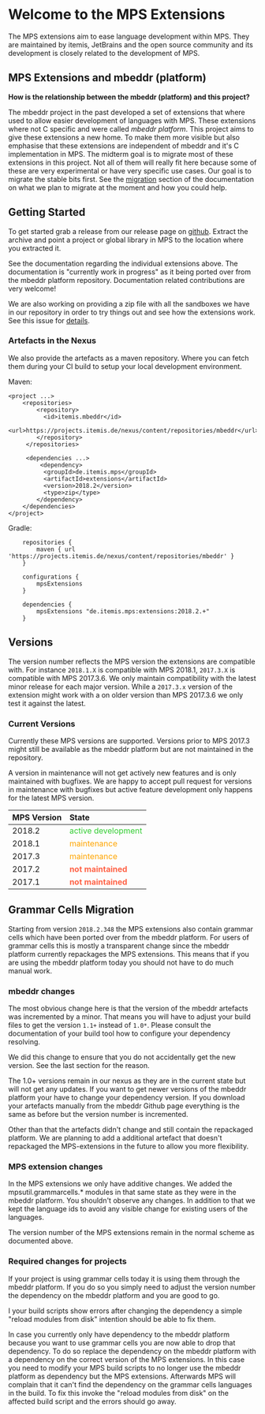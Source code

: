 <style>
table tbody tr td:nth-child(2) {
   color: limegreen;
}
table tbody tr + tr  td:nth-child(2) {
    color: orange;
}
	
table tbody tr + tr + tr td:nth-child(2) {
    color: orange;
}
table tbody tr + tr + tr + tr td:nth-child(2) {
    color: tomato;
}

</style>
# Welcome to the MPS Extensions

The MPS extensions aim to ease language development within MPS. They are maintained by itemis, JetBrains and the open source community and its development is closely related to the development of MPS.

## MPS Extensions and mbeddr (platform)

**How is the relationship between the mbeddr (platform) and this project?**

The mbeddr project in the past developed a set of extensions that where used to  allow easier development of languages with MPS. These extensions where not C specific and were called *mbeddr platform*. This project aims to give these extensions a new home. To make them more visible but also emphasise that these extensions are independent of mbeddr and it's C implementation in MPS. The midterm goal is to migrate most of these extensions in this project. Not all of them will really fit here because some of these are very experimental or have very specific use cases. Our goal is to migrate the stable bits first. See the [migration](/Migrating/) section of the documentation on what we plan to migrate at the moment and how you could help.

## Getting Started

To get started grab a release from our release page on [github](https://github.com/JetBrains/MPS-extensions/releases). Extract the archive and point a project or global library in MPS to the location where you extracted it. 

See the documentation regarding the individual extensions above. The documentation is "currently work in progress" as it being ported over from the mbeddr platform repository. Documentation related contributions are very welcome!

We are also working on providing a zip file with all the sandboxes we have in our repository in order to try things out and see how the extensions work. See this issue for [details](https://github.com/JetBrains/MPS-extensions/issues/15). 

### Artefacts in the Nexus

We also provide the artefacts as a maven repository. Where you can fetch them during your CI build to setup your local development environment. 

Maven:

```
<project ...>
	<repositories>
	    <repository>
	      <id>itemis.mbeddr</id>
	      <url>https://projects.itemis.de/nexus/content/repositories/mbeddr</url>
	    </repository>
	 </repositories>
	 
	 <dependencies ...>
		 <dependency>
		  <groupId>de.itemis.mps</groupId>
		  <artifactId>extensions</artifactId>
		  <version>2018.2</version>
		  <type>zip</type>
		</dependency>
	</dependencies>
</project>

```

Gradle:

```
    repositories {
        maven { url 'https://projects.itemis.de/nexus/content/repositories/mbeddr' }
    }

	configurations {
        mpsExtensions
    }
    
    dependencies {
        mpsExtensions "de.itemis.mps:extensions:2018.2.+"
    }
```

## Versions

The version number reflects the MPS version the extensions are compatible with. For instance `2018.1.X` is compatible with MPS 2018.1, `2017.3.X` is compatible with MPS 2017.3.6. We only maintain compatibility with the latest minor release for each major version. While a `2017.3.x` version of the extension might work with a on older version than MPS 2017.3.6 we only test it against the latest.    

### Current Versions

Currently these MPS versions are supported. Versions prior to MPS 2017.3 might still be available as the mbeddr platform but are not maintained in the repository.

A version in maintenance will not get actively new features and is only maintained with bugfixes. We are happy to accept pull request for versions in maintenance with bugfixes but active feature development only happens for the latest MPS version.

| MPS Version | State |
|:--|:--|
| 2018.2 | active development |
| 2018.1 | maintenance |
| 2017.3 | maintenance  |
| 2017.2 | **not maintained** |
| 2017.1 | **not maintained** |


## Grammar Cells Migration 

Starting from version `2018.2.348` the MPS extensions also contain grammar cells which have been ported over from the mbeddr platform. For users of grammar cells this is mostly a transparent change since the mbeddr platform currently repackages the MPS extensions. This means that if you are using the mbeddr platform today you should not have to do much manual work. 

### mbeddr changes 

The most obvious change here is that the version of the mbeddr artefacts was incremented by a minor. That means you will have to adjust your build files to get the version `1.1+` instead of `1.0*`. Please consult the documentation of your build tool how to configure your dependency resolving. 

We did this change to ensure that you do not accidentally get the new version. See the last section for the reason. 

The 1.0+ versions remain in our nexus as they are in the current state but will not get any updates. If you want to get newer versions of the mbeddr platform your have to change your dependency version. If you download your artefacts manually from the mbeddr Github page everything is the same as before but the version number is incremented.  

Other than that the artefacts didn't change and still contain the repackaged platform. We are planning to add a additional artefact that doesn't repackaged the MPS-extensions in the future to allow you more flexibility. 

### MPS extension changes

In the MPS extensions we only have additive changes. We added the mpsutil.grammarcells.* modules in that same state as they were in the mbeddr platform. You shouldn't observe any changes. In addition to that we kept the language ids to avoid any visible change for existing users of the languages. 

The version number of the MPS extensions remain in the normal scheme as documented above.

### Required changes for projects

If your project is using grammar cells today it is using them through the mbeddr platform. If you do so you simply need to adjust the version number the  dependency on the mbeddr platform and you are good to go. 

I your build scripts show errors after changing the dependency a simple "reload modules from disk" intention should be able to fix them. 

In case you currently only have dependency to the mbeddr platform because you want to use grammar cells you are now able to drop that dependency. To do so replace the dependency on the mbeddr platform with a dependency on the correct version of the MPS extensions. In this case you need to modify your MPS build scripts to no longer use the mbeddr platform as dependency but the MPS extensions. Afterwards MPS will complain that it can't find the dependency on the grammar cells languages in the build. To fix this invoke the "reload modules from disk" on the affected build script and the errors should go away. 